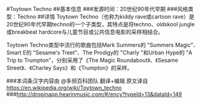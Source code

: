 #Toytown Techno
##基本信息
###发源时间：20世纪90年代早期
###风格类型：Techno
##详情
Toytown Techno（也称为kiddy rave或cartoon
rave）是20世纪90年代早期techno的一个子类型，其特点是将techno、oldskool jungle或breakbeat
hardcore与儿童节目或公共信息电影的采样相结合。



Toytown Techno类型中流行的歌曲包括Mark Summers的 "Summers Magic"、Smart E的 "Sesame's
Treet"、The Prodigy的 "Charly "和Urban Hype的 "A Trip to Trumpton"，分别采用了《The Magic
Roundabout》、《Sesame Street》、《Charley Says》和《Trumpton》的采样。

###本词条汉字内容由 @多频百科团队 翻译+编辑
原文译自 https://en.wikipedia.org/wiki/Toytown_techno
###http://dropinapp.hearinmusic.com/#/ency?typeId=13&dataId=149
